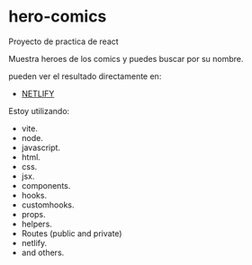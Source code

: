 # hero-comics

Proyecto de practica de react

Muestra heroes de los comics y puedes buscar por su nombre.

pueden ver el resultado directamente en:

- [NETLIFY](https://hero-comics.netlify.app/)

Estoy utilizando:

- vite.
- node.
- javascript.
- html.
- css.
- jsx.
- components.
- hooks.
- customhooks.
- props.
- helpers.
- Routes (public and private)
- netlify.
- and others.

